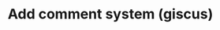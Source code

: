 ---
title: Add comment system (giscus)
description: Add Gisgus as comment system and add About page
publishedAt: 2025-02-04
isPublish: true
isDraft: false
---